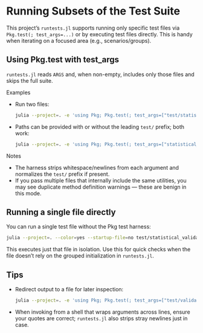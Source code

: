 # Running Subsets of the Test Suite

This project’s `runtests.jl` supports running only specific test files via `Pkg.test(; test_args=...)` or by executing test files directly. This is handy when iterating on a focused area (e.g., scenarios/groups).

## Using Pkg.test with test_args

`runtests.jl` reads `ARGS` and, when non-empty, includes only those files and skips the full suite.

Examples
- Run two files:
  ```bash
  julia --project=. -e 'using Pkg; Pkg.test(; test_args=["test/statistical_validation/population_context_bootstrap_validation.jl","test/validation/test_population_scenarios_groups.jl"])'
  ```
- Paths can be provided with or without the leading `test/` prefix; both work:
  ```bash
  julia --project=. -e 'using Pkg; Pkg.test(; test_args=["statistical_validation/population_context_bootstrap_validation.jl","validation/test_population_scenarios_groups.jl"])'
  ```

Notes
- The harness strips whitespace/newlines from each argument and normalizes the `test/` prefix if present.
- If you pass multiple files that internally include the same utilities, you may see duplicate method definition warnings — these are benign in this mode.

## Running a single file directly

You can run a single test file without the Pkg test harness:
```bash
julia --project=. --color=yes --startup-file=no test/statistical_validation/population_context_bootstrap_validation.jl
```

This executes just that file in isolation. Use this for quick checks when the file doesn’t rely on the grouped initialization in `runtests.jl`.

## Tips
- Redirect output to a file for later inspection:
  ```bash
  julia --project=. -e 'using Pkg; Pkg.test(; test_args=["test/validation/test_population_scenarios_groups.jl"])' > test/output.txt 2>&1
  ```
- When invoking from a shell that wraps arguments across lines, ensure your quotes are correct; `runtests.jl` also strips stray newlines just in case.

